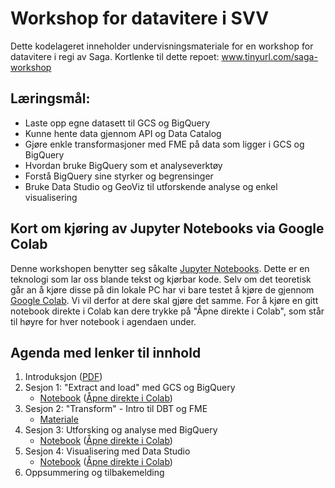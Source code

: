 # Workshop for datavitere i SVV

Dette kodelageret inneholder undervisningsmateriale for en workshop for datavitere i regi av Saga.
Kortlenke til dette repoet: www.tinyurl.com/saga-workshop

## Læringsmål:
- Laste opp egne datasett til GCS og BigQuery
- Kunne hente data gjennom API og Data Catalog
- Gjøre enkle transformasjoner med FME på data som ligger i GCS og BigQuery
- Hvordan bruke BigQuery som et analyseverktøy
- Forstå BigQuery sine styrker og begrensinger
- Bruke Data Studio og GeoViz til utforskende analyse og enkel visualisering

## Kort om kjøring av Jupyter Notebooks via Google Colab

Denne workshopen benytter seg såkalte [Jupyter Notebooks](https://jupyter.org/). Dette er en teknologi som lar oss blande tekst og kjørbar kode. Selv om det teoretisk går an å kjøre disse på din lokale PC har vi bare testet å kjøre de gjennom [Google Colab](https://colab.research.google.com/notebooks/). Vi vil derfor at dere skal gjøre det samme. For å kjøre en gitt notebook direkte i Colab kan dere trykke på "Åpne direkte i Colab", som står til høyre for hver notebook i agendaen under.

## Agenda med lenker til innhold

1. Introduksjon ([PDF](./Workshop%20-%20intro%20til%20GCP.pdf))
2. Sesjon 1: "Extract and load" med GCS og BigQuery
    - [Notebook](./workshop_sesjon1.ipynb) ([Åpne direkte i Colab](https://colab.research.google.com/github/svvsaga/datascience_workshop/blob/main/workshop_sesjon1.ipynb))
3. Sesjon 2: "Transform" - Intro til DBT og FME
    - [Materiale](./workshop_sesjon2_material/)
4. Sesjon 3: Utforsking og analyse med BigQuery
    - [Notebook](./workshop_sesjon3.ipynb) ([Åpne direkte i Colab](https://colab.research.google.com/github/svvsaga/datascience_workshop/blob/main/workshop_sesjon3.ipynb))
5. Sesjon 4: Visualisering med Data Studio
    - [Notebook](./workshop_sesjon4.ipynb) ([Åpne direkte i Colab](https://colab.research.google.com/github/svvsaga/datascience_workshop/blob/main/workshop_sesjon4.ipynb))
7. Oppsummering og tilbakemelding

